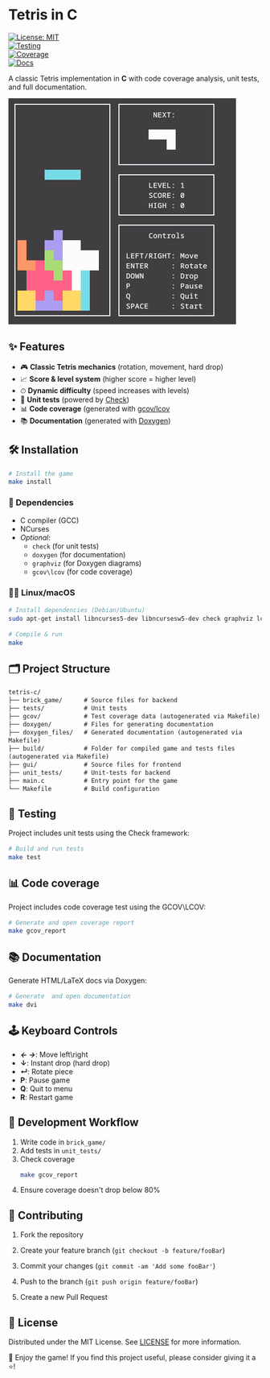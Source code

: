 # Tetris in C

[![License: MIT](https://img.shields.io/badge/License-MIT-blue.svg)](https://opensource.org/licenses/MIT)  
[![Testing](https://img.shields.io/badge/Testing-Check-green)](https://libcheck.github.io/check/)   
[![Coverage](https://img.shields.io/badge/Coverage-gcov/lcov-blue)](https://gcc.gnu.org/onlinedocs/gcc/Gcov.html)  
[![Docs](https://img.shields.io/badge/Docs-Doxygen-blueviolet)](https://www.doxygen.nl/)  

A classic Tetris implementation in **C** with code coverage analysis, unit tests, and full documentation.

![Gameplay Screenshot](doxygen/images/game_screenshot.png)

## ✨ Features

- 🎮 **Classic Tetris mechanics** (rotation, movement, hard drop)
- 📈 **Score & level system** (higher score = higher level)
- ⏱ **Dynamic difficulty** (speed increases with levels)
- 🧪 **Unit tests** (powered by [Check](https://libcheck.github.io/check/))
- 📊 **Code coverage** (generated with [gcov/lcov](https://gcc.gnu.org/onlinedocs/gcc/Gcov.html)
- 📚 **Documentation** (generated with [Doxygen](https://www.doxygen.nl/))


## 🛠️ Installation
```bash
# Install the game 
make install
```

### 🧰 Dependencies

- C compiler (GCC)
- NCurses
- *Optional*:
  - `check` (for unit tests)
  - `doxygen` (for documentation)
  - `graphviz` (for Doxygen diagrams)
  - `gcov\lcov` (for code coverage)

### 🐧🍎 Linux/macOS

```bash
# Install dependencies (Debian/Ubuntu)
sudo apt-get install libncurses5-dev libncursesw5-dev check graphviz lcov gcovr
```
```bash
# Compile & run
make
```
## 🗂️ Project Structure
```
tetris-c/  
├── brick_game/      # Source files for backend  
├── tests/           # Unit tests  
├── gcov/            # Test coverage data (autogenerated via Makefile)
├── doxygen/         # Files for generating documentation  
├── doxygen_files/   # Generated documentation (autogenerated via Makefile)
├── build/           # Folder for compiled game and tests files (autogenerated via Makefile)
├── gui/             # Source files for frontend  
├── unit_tests/      # Unit-tests for backend  
├── main.c           # Entry point for the game   
└── Makefile         # Build configuration  
```

## 🧪 Testing
Project includes unit tests using the Check framework:
```bash
# Build and run tests
make test
```

## 📊 Code coverage
Project includes code coverage test using the GCOV\LCOV:
```bash
# Generate and open coverage report
make gcov_report
```

## 📚 Documentation
Generate HTML/LaTeX docs via Doxygen:
```bash
# Generate  and open documentation
make dvi
```
## 🕹️ Keyboard Controls

- ***← →***: Move left\right
- **↓**: Instant drop (hard drop)
- **↵**: Rotate piece
- **P**: Pause game
- **Q**: Quit to menu
- **R**: Restart game

## 🔄 Development Workflow

1. Write code in ```brick_game/```
2. Add tests in ```unit_tests/```
3. Check coverage
    ```bash
    make gcov_report
    ```
4. Ensure coverage doesn't drop below 80% 

## 🤝 Contributing
1. Fork the repository

2. Create your feature branch (```git checkout -b feature/fooBar```)

3. Commit your changes (```git commit -am 'Add some fooBar'```)

4. Push to the branch (```git push origin feature/fooBar```)

5. Create a new Pull Request

## 📜 License

Distributed under the MIT License. See [LICENSE](LICENSE) for more information.


🎯 Enjoy the game! If you find this project useful, please consider giving it a ⭐!